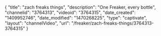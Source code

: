 {
    "title": "zach freaks things",
    "description": "One Freaker, every bottle",
    "channelid": "3764313",
    "videoid": "3764315",
    "date_created": "1409952746",
    "date_modified": "1470268225",
    "type": "captivate",
    "layout": "channelVideo",
    "url": "\/freaker\/zach-freaks-things\/3764313-3764315"
}